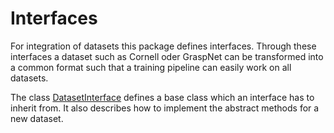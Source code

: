 # Interfaces
For integration of datasets this package defines interfaces.
Through these interfaces a dataset such as Cornell oder GraspNet can be transformed into a common format such that a training pipeline can easily work on all datasets.

The class [DatasetInterface](../nicr_grasping/dataset/interfaces/interface_base.py) defines a base class which an interface has to inherit from.
It also describes how to implement the abstract methods for a new dataset.